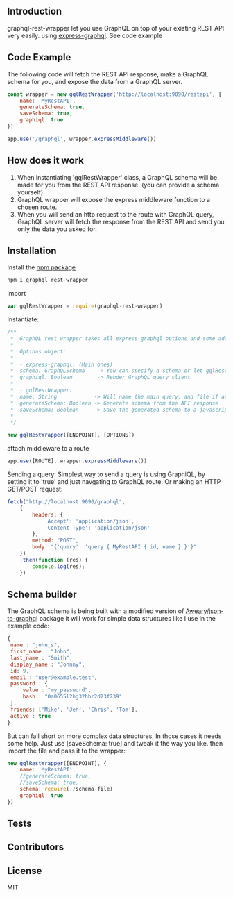 ## Introduction

graphql-rest-wrapper let you use GraphQL on top of your existing REST API very easily. using [express-graphql](https://github.com/graphql/express-graphql).
See code example

## Code Example
The following code will fetch the REST API response, make a GraphQL schema for you, and expose the data from a GraphQL server.

```javascript
const wrapper = new gqlRestWrapper('http://localhost:9090/restapi', {
    name: 'MyRestAPI',
    generateSchema: true,
    saveSchema: true,
    graphiql: true
})

app.use('/graphql', wrapper.expressMiddleware())
```

## How does it work

1. When instantiating 'gqlRestWrapper' class, a GraphQL schema will be made for you from the REST API response. (you can provide a schema yourself)
2. GraphQL wrapper will expose the express middleware function to a chosen route.
3. When you will send an http request to the route with GraphQL query, GraphQL server will fetch the response from the REST API and send you only the data you asked for.


## Installation

Install the [npm package](https://www.npmjs.com/package/graphql-rest-wrapper)
```javascript
npm i graphql-rest-wrapper
```

import
```javascript
var gqlRestWrapper = require(graphql-rest-wrapper)
```

Instantiate:
```javascript
/**
 *  GraphQL rest wrapper takes all express-graphql options and some additional options.
 *
 *  Options object:
 *
 *  - express-graphql: (Main ones)
 *  schema: GraphQLSchema    -> You can specify a schema or let gqlRestWrapper to generate one with [generateSchema: true]
 *  graphiql: Boolean        -> Render GraphQL query client
 *
 *  - gqlRestWrapper:
 *  name: String            -> Will name the main query, and file if asked for
 *  generateSchema: Boolean -> Generate schema from the API response
 *  saveSchema: Boolean     -> Save the generated schema to a javascript file
 *
 */

new gqlRestWrapper([ENDPOINT], [OPTIONS])
```

attach middleware to a route
```javascript
app.use([ROUTE], wrapper.expressMiddleware())
```

Sending a query:
Simplest way to send a query is using GraphiQL, by setting it to 'true' and just navgating to GraphQL route.
Or making an HTTP GET/POST request:
```javascript
fetch("http://localhost:9090/graphql",
    {
        headers: {
            'Accept': 'application/json',
            'Content-Type': 'application/json'
        },
        method: "POST",
        body: "{'query': 'query { MyRestAPI { id, name } }'}"
    })
    .then(function (res) {
        console.log(res);
    })
```
## Schema builder

The GraphQL schema is being built with a modified version of [Aweary/json-to-graphql](https://github.com/Aweary/json-to-graphql "Aweary/json-to-graphql") package it will work for simple data structures like I use in the example code:
```javascript
{
 name : "john_s",
 first_name : "John",
 last_name : "Smith",
 display_name : "Johnny",
 id: 9,
 email : "user@example.test",
 password : {
     value : "my_password",
     hash : "0a0655l2hg32hbr2d23f239"
 },
 friends: ['Mike', 'Jen', 'Chris', 'Tom'],
 active : true
}
```
But can fall short on more complex data structures, In those cases it needs some help.
Just use [saveSchema: true] and tweak it the way you like. then import the file and pass it to the wrapper:
```javascript
new gqlRestWrapper([ENDPOINT], {
    name: 'MyRestAPI',
    //generateSchema: true,
    //saveSchema: true,
    schema: require(./schema-file)
    graphiql: true
})
```
## Tests



## Contributors



## License

MIT